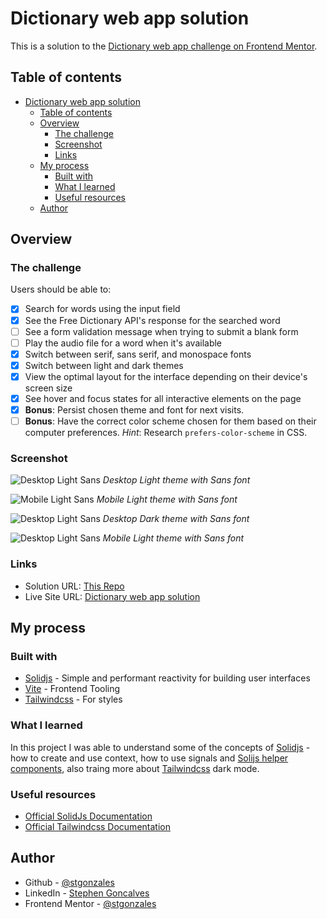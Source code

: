 # Dictionary web app solution

This is a solution to the [Dictionary web app challenge on Frontend Mentor](https://www.frontendmentor.io/challenges/dictionary-web-app-h5wwnyuKFL).

## Table of contents

- [Dictionary web app solution](#dictionary-web-app-solution)
  - [Table of contents](#table-of-contents)
  - [Overview](#overview)
    - [The challenge](#the-challenge)
    - [Screenshot](#screenshot)
    - [Links](#links)
  - [My process](#my-process)
    - [Built with](#built-with)
    - [What I learned](#what-i-learned)
    - [Useful resources](#useful-resources)
  - [Author](#author)

## Overview

### The challenge

Users should be able to:

- [x] Search for words using the input field
- [x] See the Free Dictionary API's response for the searched word
- [ ] See a form validation message when trying to submit a blank form
- [ ] Play the audio file for a word when it's available
- [x] Switch between serif, sans serif, and monospace fonts
- [x] Switch between light and dark themes
- [x] View the optimal layout for the interface depending on their device's screen size
- [x] See hover and focus states for all interactive elements on the page
- [x] **Bonus**: Persist chosen theme and font for next visits.
- [ ] **Bonus**: Have the correct color scheme chosen for them based on their computer preferences. _Hint_: Research `prefers-color-scheme` in CSS.

### Screenshot

![Desktop Light Sans](./assets/../src/assets/images/screenshots/desktop-light-sans.png)
*Desktop Light theme with Sans font*

![Mobile Light Sans](./assets/../src/assets/images/screenshots/mobile-light-sans.png)
*Mobile Light theme with Sans font*

![Desktop Light Sans](./assets/../src/assets/images/screenshots/desktop-dark-sans.png)
*Desktop Dark theme with Sans font*

![Desktop Light Sans](./assets/../src/assets/images/screenshots/mobile-dark-sans.png)
*Mobile Light theme with Sans font*

### Links

- Solution URL: [This Repo](https://github.com/stgonzales/dictionary-web-app)
- Live Site URL: [Dictionary web app solution](https://dictionary-web-app-two-beryl.vercel.app/)

## My process

### Built with

- [Solidjs](https://www.solidjs.com/) - Simple and performant reactivity for building user interfaces
- [Vite](https://vitejs.dev/) - Frontend Tooling
- [Tailwindcss](https://tailwindcss.com/) - For styles

### What I learned

In this project I was able to understand some of the concepts of [Solidjs](https://www.solidjs.com/) - how to create and use context, how to use signals and [Solijs helper components](https://www.solidjs.com/docs/latest/api#control-flow), also traing more about [Tailwindcss](https://tailwindcss.com/) dark mode.

### Useful resources

- [Official SolidJs Documentation](https://www.solidjs.com/docs/latest/api)
- [Official Tailwindcss Documentation](https://tailwindcss.com/docs/installation)

## Author

- Github - [@stgonzales](https://github.com/stgonzales)
- LinkedIn - [Stephen Goncalves](https://www.linkedin.com/in/stephgoncalves/)
- Frontend Mentor - [@stgonzales](https://www.frontendmentor.io/profile/stgonzales)

